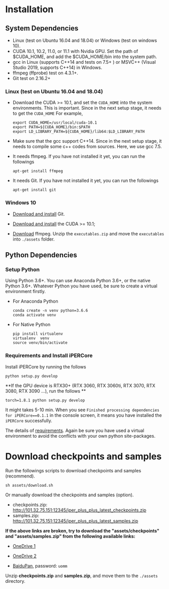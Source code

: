 # Installation

## System Dependencies
 - Linux (test on Ubuntu 16.04 and 18.04) or Windows (test on windows 10).
 - CUDA 10.1, 10.2, 11.0, or 11.1 with Nvidia GPU. Set the path of $CUDA_HOME, and add the $CUDA_HOME/bin into the system path. 
 - gcc in Linux (supports C++14 and tests on 7.5+ ) or MSVC++ (Visual Studio 2019, supports C++14) in Windows.
 - ffmpeg (ffprobe) test on 4.3.1+.
 - Git test on 2.16.2+
 
 
### Linux (test on Ubuntu 16.04 and 18.04)
 - Download the CUDA >= 10.1, and set the `CUDA_HOME` into the system environments. This is important.
 Since in the next setup stage, it needs to get the `CUDA_HOME`
 For example,
     ```shell
     export CUDA_HOME=/usr/local/cuda-10.1
     export PATH=${CUDA_HOME}/bin:$PATH
     export LD_LIBRARY_PATH=${CUDA_HOME}/lib64:$LD_LIBRARY_PATH 
     ```
   
 - Make sure that the gcc support C++14. Since in the next setup stage, it needs to compile some c++ codes from sources.
 Here, we use gcc 7.5.
 
 - It needs ffmpeg. If you have not installed it yet, you can run the followings
    ```shell
   apt-get install ffmpeg 
   ```
 - It needs Git. If you have not installed it yet, you can run the followings
    ```shell
   apt-get install git 
   ```
   
### Windows 10
 - [Download and install](https://git-scm.com/download/win) Git. 
 
 - [Download and install](https://docs.nvidia.com/cuda/cuda-installation-guide-microsoft-windows/index.html) the CUDA >= 10.1;
 
 - [Download](http://101.32.75.151:12345/iper_plus_plus_latest_executables.zip) ffmpeg. Unzip the `executables.zip` and move
 the `executables` into `./assets` folder.
   
 
## Python Dependencies

### Setup Python
Using Python 3.6+. You can use Anaconda Python 3.6+, or the native Python 3.6+.
Whatever Python you have used, be sure to create a virtual environment firstly.

 - For Anaconda Python
    ```shell
   conda create -n venv python=3.6.6
   conda activate venv
   
   ```

 
 - For Native Python
   ```shell
   pip install virtualenv
   virtualenv  venv
   source venv/bin/activate
   
   ```
   
### Requirements and Install iPERCore
Install iPERCore by running the follows

```shell
python setup.py develop
```

**If the GPU device is RTX30+ (RTX 3060, RTX 3060ti, RTX 3070, RTX 3080, RTX 3090 ...), run the follows **
```shell
torch=1.8.1 python setup.py develop
```

It might takes 5-10 min. When you see `Finished processing dependencies for iPERCore==0.1.1` in the console screen, it means
you have installed the `iPERCore` successfully.


The details of [requirements](../requirements/full_reqs.txt). Again be sure you have used a virtual environment to
avoid the conflicts with your own python site-packages.

# Download checkpoints and samples

Run the followings scripts to download checkpoints and samples (recommend).
```shell
sh assets/download.sh
```

Or manually download the checkpoints and samples (option).
- checkpoints.zip: http://101.32.75.151:12345/iper_plus_plus_latest_checkpoints.zip
- samples.zip: http://101.32.75.151:12345/iper_plus_plus_latest_samples.zip

**If the above links are broken, try to download the "assets/checkpoints" and "assets/samples.zip" from the following available links:**
* [OneDrive 1](https://shanghaitecheducn-my.sharepoint.com/:f:/g/personal/liandz_shanghaitech_edu_cn/ErkIzzi6n0RLrP9gP5k2tpcB2BRzeRMok9moOgEUnpqX8A?e=Pq1omh)

* [OneDrive 2](https://shanghaitecheducn-my.sharepoint.com/:f:/g/personal/liuwen_shanghaitech_edu_cn/EiOrbTo4yUtBrgQ4KiKswxUB-UyYl69W-pSVMNeFcXwYIw?e=z1Fyea)

* [BaiduPan](https://pan.baidu.com/s/1zEpPaU505Df13LOyF-H3Pw), password: `uomm`

Unzip **checkpoints.zip** and **samples.zip**, and move them to the `./assets` directory.






